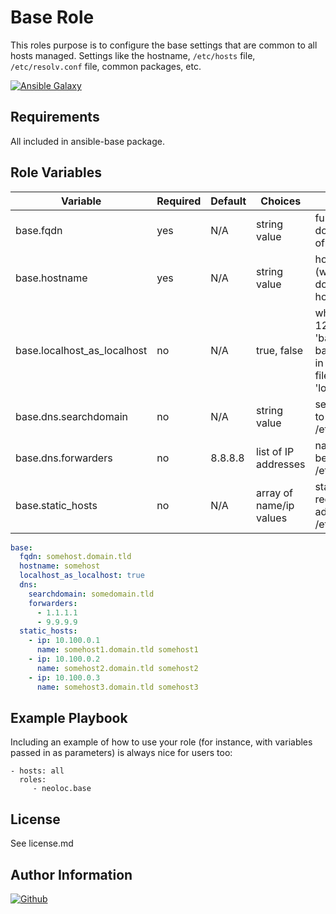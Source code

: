 Base Role
=========

This roles purpose is to configure the base settings that are common to all hosts managed. Settings like the hostname, ``/etc/hosts`` file, ``/etc/resolv.conf`` file, common packages, etc.

[![Ansible Galaxy](https://img.shields.io/badge/ansible--galaxy-neoloc.base-blue.svg)](https://galaxy.ansible.com/neoloc/ansible-role-base/)

Requirements
------------

All included in ansible-base package.

Role Variables
--------------

| Variable                | Required | Default | Choices                   | Comments                                 |
|-------------------------|----------|---------|---------------------------|------------------------------------------|
| base.fqdn               | yes      | N/A     | string value              | fully qualified domain name of host      |
| base.hostname           | yes      | N/A     | string value              | hostname (without domain part) of host   |
| base.localhost_as_localhost  | no  | N/A     | true, false               | when true, 127.0.0.1 is 'base.fqdn base.hostname' in /etc/hosts file, else it is 'localhost' |
| base.dns.searchdomain   | no       | N/A     | string value              | searchdomain to be set in /etc/resolv.conf |
| base.dns.forwarders     | no       | 8.8.8.8 | list of IP addresses      | nameservers to be set in /etc/resolv.conf  |
| base.static_hosts       | no       | N/A     | array of name/ip values   | static host records to be added to /etc/hosts  |

```yaml
base:
  fqdn: somehost.domain.tld
  hostname: somehost
  localhost_as_localhost: true
  dns:
    searchdomain: somedomain.tld
    forwarders:
      - 1.1.1.1
      - 9.9.9.9
  static_hosts:
    - ip: 10.100.0.1
      name: somehost1.domain.tld somehost1
    - ip: 10.100.0.2
      name: somehost2.domain.tld somehost2
    - ip: 10.100.0.3
      name: somehost3.domain.tld somehost3
```

Example Playbook
----------------

Including an example of how to use your role (for instance, with variables passed in as parameters) is always nice for users too:

    - hosts: all
      roles:
         - neoloc.base

License
-------

See license.md

Author Information
------------------

[![Github](https://img.shields.io/badge/Github-neoloc-blue.svg)](https://github.com/neoloc)
